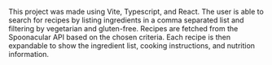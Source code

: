 This project was made using Vite, Typescript, and React. The user is able to search for recipes by listing ingredients in a comma separated list and filtering by vegetarian and gluten-free. Recipes are fetched from the Spoonacular API based on the chosen criteria. Each recipe is then expandable to show the ingredient list, cooking instructions, and nutrition information.
